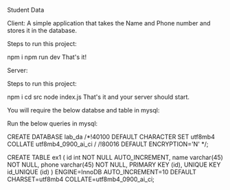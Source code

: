 Student Data


Client:
A simple application that takes the Name and Phone number and stores it in the database.

Steps to run this project:

npm i
npm run dev
That's it!

Server:

Steps to run this project:

npm i
cd src
node index.js
That's it and your server should start.

You will require the below databse and table in mysql:

Run the below queries in mysql:

CREATE DATABASE lab_da /*!40100 DEFAULT CHARACTER SET utf8mb4 COLLATE utf8mb4_0900_ai_ci / /!80016 DEFAULT ENCRYPTION='N' */;

CREATE TABLE ex1 ( id int NOT NULL AUTO_INCREMENT, name varchar(45) NOT NULL, phone varchar(45) NOT NULL, PRIMARY KEY (id), UNIQUE KEY id_UNIQUE (id) ) ENGINE=InnoDB AUTO_INCREMENT=10 DEFAULT CHARSET=utf8mb4 COLLATE=utf8mb4_0900_ai_ci;
